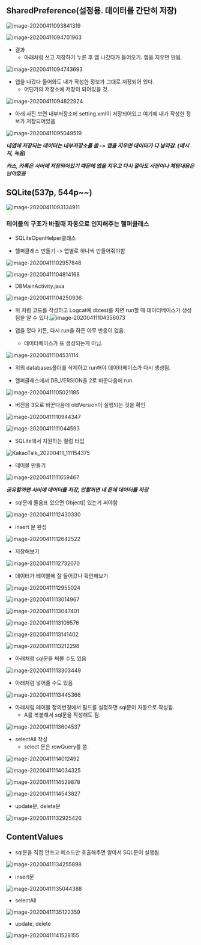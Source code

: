 ## SharedPreference(설정용. 데이터를 간단히 저장)

![image-20200411093841319](images/image-20200411093841319.png)

![image-20200411094701963](images/image-20200411094701963.png)

- 결과
  - 아래처럼 쓰고 저장하기 누른 후 앱 나갔다가 들어오기. 앱을 지우면 안됨.

![image-20200411094743693](images/image-20200411094743693.png)

- 앱을 나갔다 들어와도 내가 작성한 정보가 그대로 저장되어 있다.
  - 어딘가의 저장소에 저장이 되어있을 것.

![image-20200411094822924](images/image-20200411094822924.png)

- 아래 사진 보면 내부저장소에 setting.xml이 저장되어있고 여기에 내가 작성한 정보가 저장되어있음

![image-20200411095049519](images/image-20200411095049519.png)

***내앱에 저장되는 데이터는 내부저장소를 씀 -> 앱을 지우면 데이터가 다 날라감. (메시지, 녹음)***

***카스, 카톡은 서버에 저장되어있기 때문에 앱을 지우고 다시 깔아도 사진이나 채팅내용은 남아있음***



## SQLite(537p, 544p~~)

![image-20200411093134911](images/image-20200411093134911.png)



### 테이블의 구조가 바뀔때 자동으로 인지해주는 헬퍼클래스

- SQLiteOpenHelper클래스

- 헬퍼클래스 만들기 -> 앱별로 하나씩 만들어줘야함

![image-20200411102957846](images/image-20200411102957846.png)

![image-20200411104814168](images/image-20200411104814168.png)

- DBMainActivity.java

![image-20200411104250936](images/image-20200411104250936.png)

- 위 처럼 코드를 작성하고 Logcat에 dbtest를 치면 run할 때 데이터베이스가 생성됨을 알 수 있다.![image-20200411104356073](images/image-20200411104356073.png)

- 앱을 껐다 키든, 다시 run을 하든 아무 반응이 없음.
  - 데이터베이스가 또 생성되는게 아님.

![image-20200411104531114](images/image-20200411104531114.png)

- 위의 databases폴더를 삭제하고 run해야 데이터베이스가 다시 생성됨.

- 헬퍼클래스에서 DB_VERSION을 2로 바꾼다음에 run.

![image-20200411105021185](images/image-20200411105021185.png)

- 버전을 3으로 바꾼다음에 oldVersion이 실행되는 것을 확인

![image-20200411110944347](images/image-20200411110944347.png)

![image-20200411111044593](images/image-20200411111044593.png)

- SQLite에서 지원하는 컬럼 타입

![KakaoTalk_20200411_111154375](images/KakaoTalk_20200411_111154375.jpg)

- 테이블 만들기

![image-20200411111659467](images/image-20200411111659467.png)

***공유할꺼면 서버에 데이터를 저장, 안할꺼면 내 폰에 데이터를 저장***

- sql문에 물음표 있으면 Object[] 있는거 써야함

![image-20200411112430330](images/image-20200411112430330.png)

- insert 문 완성

![image-20200411112642522](images/image-20200411112642522.png)

- 저장해보기

![image-20200411112732070](images/image-20200411112732070.png)

- 데이터가 테이블에 잘 들어갔나 확인해보기

![image-20200411112955024](images/image-20200411112955024.png)

![image-20200411113014967](images/image-20200411113014967.png)

![image-20200411113047401](images/image-20200411113047401.png)

![image-20200411113109576](images/image-20200411113109576.png)

![image-20200411113141402](images/image-20200411113141402.png)

![image-20200411113212298](images/image-20200411113212298.png)

- 아래처럼 sql문을 써볼 수도 있음

![image-20200411113303449](images/image-20200411113303449.png)

- 아래처럼 넣어줄 수도 있음

![image-20200411113445366](images/image-20200411113445366.png)

- 아래처럼 테이블 정의변경에서 필드를 설정하면 sql문이 자동으로 작성됨.
  - A를 복붙해서 sql문을 작성해도 됨.

![image-20200411113604537](images/image-20200411113604537.png)

- selectAll 작성
  - select 문은 rowQuery를 씀.

![image-20200411114012492](images/image-20200411114012492.png)

![image-20200411114034325](images/image-20200411114034325.png)

![image-20200411114529878](images/image-20200411114529878.png)

![image-20200411114543827](images/image-20200411114543827.png)

- update문, delete문

![image-20200411132925426](images/image-20200411132925426.png)



## ContentValues

- sql문을 직접 안쓰고 메소드만 호출해주면 알아서 SQL문이 실행됨.

![image-20200411134255898](images/image-20200411134255898.png)

- insert문

![image-20200411135044388](images/image-20200411135044388.png)

- selectAll

![image-20200411135122359](images/image-20200411135122359.png)

- update, delete

![image-20200411141528155](images/image-20200411141528155.png)
